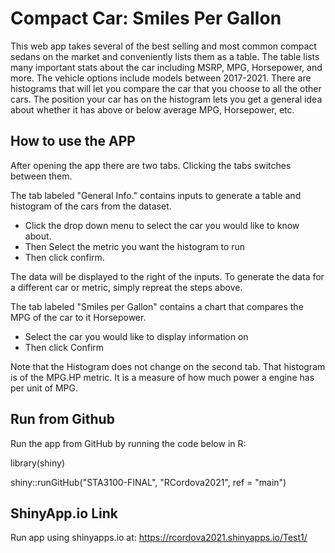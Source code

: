 
# Compact Car: Smiles Per Gallon

This web app takes several of the best selling and most common compact sedans on the market and conveniently lists them as a table. The table lists many important stats about the car including MSRP, MPG, Horsepower, and more. The vehicle options include models between 2017-2021. There are histograms that will let you compare the car that you choose to all the other cars. The position your car has on the histogram lets you get a general idea about whether it has above or below average MPG, Horsepower, etc. 





## How to use the APP

After opening the app there are two tabs. Clicking the tabs switches between them.

The tab labeled "General Info." contains inputs to generate a table and histogram of the cars from the dataset.  

 <ul>
 <li>Click the drop down menu to select the car you would like to know about.</li> 
 <li>Then Select the metric you want the histogram to run</li>
 <li>Then click confirm.</li> 
 </ul>
 
 The data will be displayed to the right of the inputs. To generate the data for a different car or metric, simply repreat the steps above.

 The tab labeled "Smiles per Gallon" contains a chart that compares the MPG of the car to it Horsepower. 
 
<ul>
<li>Select the car you would like to display information on </li>
<li>Then click Confirm</li>
</ul>

Note that the Histogram does not change on the second tab. That histogram is of the MPG.HP metric. It is a measure of how much power a engine has per unit of MPG. 

## Run from Github
Run the app from GitHub by running the code below in R:

library(shiny)

shiny::runGitHub("STA3100-FINAL", "RCordova2021", ref = "main")

## ShinyApp.io Link

Run app using shinyapps.io at:
 https://rcordova2021.shinyapps.io/Test1/



